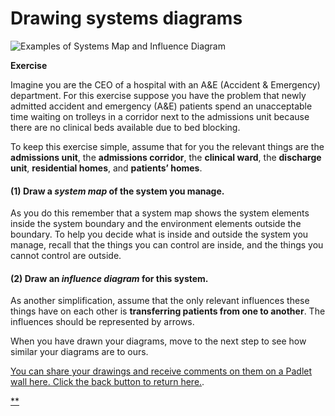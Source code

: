 # Drawing systems diagrams

![Examples of Systems Map and Influence Diagram](https://ugc.futurelearn.com/uploads/assets/6d/fa/hero_6dfa1d0e-63d5-4c73-93ad-31a3b714c35d.png)

**Exercise**

Imagine you are the CEO of a hospital with an A&E (Accident & Emergency) department. For this exercise suppose you have the problem that newly admitted accident and emergency (A&E) patients spend an unacceptable time waiting on trolleys in a corridor next to the admissions unit because there are no clinical beds available due to bed blocking.

To keep this exercise simple, assume that for you the relevant things are the **admissions unit**, the **admissions corridor**, the **clinical ward**, the **discharge unit**, **residential homes**, and **patients’ homes**.

#### (1) Draw a *system map* of the system you manage.

As you do this remember that a system map shows the system elements inside the system boundary and the environment elements outside the boundary. To help you decide what is inside and outside the system you manage, recall that the things you can control are inside, and the things you cannot control are outside.

#### (2) Draw an *influence diagram* for this system.

As another simplification, assume that the only relevant influences these things have on each other is **transferring patients from one to another**. The influences should be represented by arrows.

When you have drawn your diagrams, move to the next step to see how similar your diagrams are to ours.

[You can share your drawings and receive comments on them on a Padlet wall here. Click the back button to return here.](https://padlet.com/jeff_johnson1/gvyuq4mfbvjh).

[**](https://www.futurelearn.com/courses/systems-thinking-complexity/3/steps/207349#fl-comments)